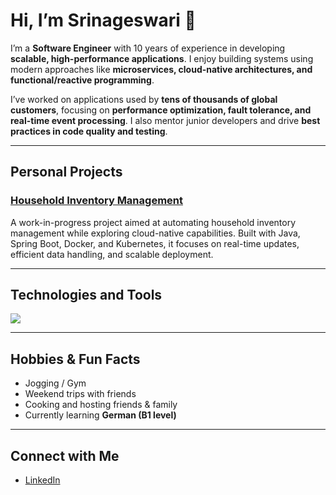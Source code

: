 # Hi, I’m Srinageswari 👋  

I’m a **Software Engineer** with 10 years of experience in developing **scalable, high-performance applications**. I enjoy building systems using modern approaches like **microservices, cloud-native architectures, and functional/reactive programming**.  

I’ve worked on applications used by **tens of thousands of global customers**, focusing on **performance optimization, fault tolerance, and real-time event processing**. I also mentor junior developers and drive **best practices in code quality and testing**.  

---

## Personal Projects

### [Household Inventory Management](https://github.com/srinageswarimanickavasagam/platform-engineering-blueprint)
  A work-in-progress project aimed at automating household inventory management while exploring cloud-native capabilities. Built with Java, Spring Boot, Docker, and Kubernetes, it focuses on real-time updates, efficient data handling, and scalable deployment.
  
---

## Technologies and Tools

<p align="left">
  <img src="https://skillicons.dev/icons?i=java,spring,mysql,postgres,elasticsearch,rabbitmq,docker,kubernetes,aws,gcp,jenkins,grafana,prometheus,junit&perline=12" />
</p>

---

## Hobbies & Fun Facts
- Jogging / Gym  
- Weekend trips with friends  
- Cooking and hosting friends & family
- Currently learning **German (B1 level)**

---

## Connect with Me

- [LinkedIn](https://www.linkedin.com/in/srinageswarimanickavasagam2109/)
